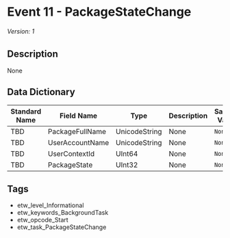 # Event 11 - PackageStateChange
###### Version: 1

## Description
None

## Data Dictionary
|Standard Name|Field Name|Type|Description|Sample Value|
|---|---|---|---|---|
|TBD|PackageFullName|UnicodeString|None|`None`|
|TBD|UserAccountName|UnicodeString|None|`None`|
|TBD|UserContextId|UInt64|None|`None`|
|TBD|PackageState|UInt32|None|`None`|

## Tags
* etw_level_Informational
* etw_keywords_BackgroundTask
* etw_opcode_Start
* etw_task_PackageStateChange